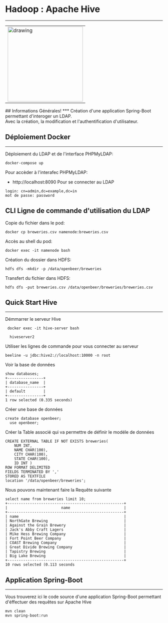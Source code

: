 ﻿## <h1>Hadoop : Apache Hive</h1>
***
<table><tr>
  <td><img src="https://github.com/user-attachments/assets/d23a1ecc-9a2d-4b51-bba8-98768fa50144" alt="drawing" height="240px"/></td>
</tr></table>
## Informations Générales!
***
Création d'une application Spring-Boot permettant d'interoger un LDAP.<br/>
Avec la création, la modification et l'authentification d'utilisateur.<br/>

## Déploiement Docker
***
Déploiement du LDAP et de l'interface PHPMyLDAP:<br/>
```
docker-compose up
```
Pour accèder à l'interafec PHPMyLDAP:<br>
* http://localhost:8090
Pour se connecter au LDAP
```
login: cn=admin,dc=example,dc=in
mot de passe: password
```


  
  
## CLI Ligne de commande d'utilisation du LDAP
Copie du fichier dans le pod:<br/>
```
docker cp breweries.csv namenode:breweries.csv
```
Accès au shell du pod:<br/>
```
docker exec -it namenode bash
```
Création du dossier dans HDFS:<br/>
```
hdfs dfs -mkdir -p /data/openbeer/breweries
```
Transfert du fichier dans HDFS:<br/>
```
hdfs dfs -put breweries.csv /data/openbeer/breweries/breweries.csv
```
## Quick Start Hive
***
Démmarrer le serveur Hive
```
 docker exec -it hive-server bash

  hiveserver2
```
Utiliser les lignes de commande pour vous connecter au serveur<br>
```
beeline -u jdbc:hive2://localhost:10000 -n root
```
Voir la base de données
```
show databases;
+----------------+
| database_name  |
+----------------+
| default        |
+----------------+
1 row selected (0.335 seconds)
```
Créer une base de données
```
create database openbeer;
  use openbeer;
```
Créer la Table associé qui va permettre de définir le modéle de données
```
CREATE EXTERNAL TABLE IF NOT EXISTS breweries(
    NUM INT,
    NAME CHAR(100),
    CITY CHAR(100),
    STATE CHAR(100),
    ID INT )
ROW FORMAT DELIMITED
FIELDS TERMINATED BY ','
STORED AS TEXTFILE
location '/data/openbeer/breweries';
```
Nous pouvons maintenant faire la Requête suivante

```
select name from breweries limit 10;
+----------------------------------------------------+
|                        name                        |
+----------------------------------------------------+
| name                                               |
| NorthGate Brewing                                  |
| Against the Grain Brewery                          |
| Jack's Abby Craft Lagers                           |
| Mike Hess Brewing Company                          |
| Fort Point Beer Company                            |
| COAST Brewing Company                              |
| Great Divide Brewing Company                       |
| Tapistry Brewing                                   |
| Big Lake Brewing                                   |
+----------------------------------------------------+
10 rows selected (0.113 seconds
```


## Application Spring-Boot
***
Vous trouverez ici le code source d'une application Spring-Boot permettant d'éffectuer des requêtes sur Apache Hive
```
mvn clean
mvn spring-boot:run
```


